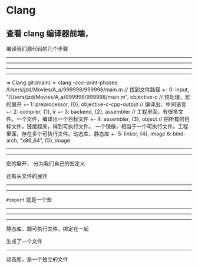 # Clang


## 查看 clang 编译器前端，

编译我们源代码的几个步骤


<hr>



<hr>


<hr>


<hr>

➜  Clang git:(main) ✗ clang -ccc-print-phases /Users/jzd/Movies/A_a/999998/999998/main.m
               // 找到文件路径
               +- 0: input, "/Users/jzd/Movies/A_a/999998/999998/main.m", objective-c
            // 预处理，宏的展开
            +- 1: preprocessor, {0}, objective-c-cpp-output
         // 编译出，中间语言
         +- 2: compiler, {1}, ir
      +- 3: backend, {2}, assembler
      // 工程里面，有很多文件。一个文件，编译出一个目标文件
   +- 4: assembler, {3}, object
   // 把所有的目标文件，链接起来，得到可执行文件。  一个镜像，相当于一个可执行文件。工程里面，存在多个可执行文件。动态库，静态库
+- 5: linker, {4}, image
6: bind-arch, "x86_64", {5}, image



<hr>





<hr>







宏的展开， 分为我们自己的宏定义


还有头文件的展开



<hr>





<hr>



`#import` 就是一个宏




<hr>





<hr>








<hr>



静态库，跟可执行文件，绑定在一起

生成了一个文件

<hr>



动态库，是一个独立的文件




